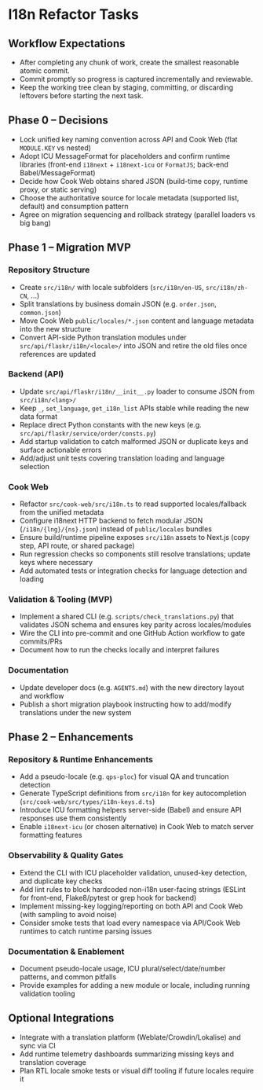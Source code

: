 # I18n Refactor Tasks

## Workflow Expectations
- After completing any chunk of work, create the smallest reasonable atomic commit.
- Commit promptly so progress is captured incrementally and reviewable.
- Keep the working tree clean by staging, committing, or discarding leftovers before starting the next task.

## Phase 0 – Decisions
- Lock unified key naming convention across API and Cook Web (flat `MODULE.KEY` vs nested)
- Adopt ICU MessageFormat for placeholders and confirm runtime libraries (front-end `i18next` + `i18next-icu` or `FormatJS`; back-end Babel/MessageFormat)
- Decide how Cook Web obtains shared JSON (build-time copy, runtime proxy, or static serving)
- Choose the authoritative source for locale metadata (supported list, default) and consumption pattern
- Agree on migration sequencing and rollback strategy (parallel loaders vs big bang)

## Phase 1 – Migration MVP

### Repository Structure
- Create `src/i18n/` with locale subfolders (`src/i18n/en-US`, `src/i18n/zh-CN`, ...)
- Split translations by business domain JSON (e.g. `order.json`, `common.json`)
- Move Cook Web `public/locales/*.json` content and language metadata into the new structure
- Convert API-side Python translation modules under `src/api/flaskr/i18n/<locale>/` into JSON and retire the old files once references are updated

### Backend (API)
- Update `src/api/flaskr/i18n/__init__.py` loader to consume JSON from `src/i18n/<lang>/`
- Keep `_`, `set_language`, `get_i18n_list` APIs stable while reading the new data format
- Replace direct Python constants with the new keys (e.g. `src/api/flaskr/service/order/consts.py`)
- Add startup validation to catch malformed JSON or duplicate keys and surface actionable errors
- Add/adjust unit tests covering translation loading and language selection

### Cook Web
- Refactor `src/cook-web/src/i18n.ts` to read supported locales/fallback from the unified metadata
- Configure i18next HTTP backend to fetch modular JSON (`/i18n/{lng}/{ns}.json`) instead of `public/locales` bundles
- Ensure build/runtime pipeline exposes `src/i18n` assets to Next.js (copy step, API route, or shared package)
- Run regression checks so components still resolve translations; update keys where necessary
- Add automated tests or integration checks for language detection and loading

### Validation & Tooling (MVP)
- Implement a shared CLI (e.g. `scripts/check_translations.py`) that validates JSON schema and ensures key parity across locales/modules
- Wire the CLI into pre-commit and one GitHub Action workflow to gate commits/PRs
- Document how to run the checks locally and interpret failures

### Documentation
- Update developer docs (e.g. `AGENTS.md`) with the new directory layout and workflow
- Publish a short migration playbook instructing how to add/modify translations under the new system

## Phase 2 – Enhancements

### Repository & Runtime Enhancements
- Add a pseudo-locale (e.g. `qps-ploc`) for visual QA and truncation detection
- Generate TypeScript definitions from `src/i18n` for key autocompletion (`src/cook-web/src/types/i18n-keys.d.ts`)
- Introduce ICU formatting helpers server-side (Babel) and ensure API responses use them consistently
- Enable `i18next-icu` (or chosen alternative) in Cook Web to match server formatting features

### Observability & Quality Gates
- Extend the CLI with ICU placeholder validation, unused-key detection, and duplicate key checks
- Add lint rules to block hardcoded non-i18n user-facing strings (ESLint for front-end, Flake8/pytest or grep hook for backend)
- Implement missing-key logging/reporting on both API and Cook Web (with sampling to avoid noise)
- Consider smoke tests that load every namespace via API/Cook Web runtimes to catch runtime parsing issues

### Documentation & Enablement
- Document pseudo-locale usage, ICU plural/select/date/number patterns, and common pitfalls
- Provide examples for adding a new module or locale, including running validation tooling

## Optional Integrations
- Integrate with a translation platform (Weblate/Crowdin/Lokalise) and sync via CI
- Add runtime telemetry dashboards summarizing missing keys and translation coverage
- Plan RTL locale smoke tests or visual diff tooling if future locales require it

